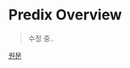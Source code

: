 # Predix Overview

> 수정 중..

[원문](https://docs.predix.io/en-US/content/platform/get_started/predix_overview/)
